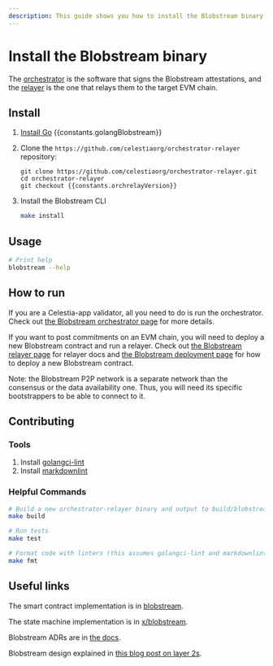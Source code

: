 ```yaml
---
description: This guide shows you how to install the Blobstream binary.
---
```


# Install the Blobstream binary

<!-- markdownlint-disable MD033 -->
<script setup>
import constants from '/.vitepress/constants/constants.js'
</script>

The [orchestrator](./blobstream-orchestrator.md) is the software that signs the
Blobstream attestations, and the [relayer](./blobstream-relayer.md) is the one that
relays them to the target EVM chain.

## Install

1. [Install Go](https://go.dev/doc/install) {{constants.golangBlobstream}}

2. Clone the `https://github.com/celestiaorg/orchestrator-relayer` repository:

   ```bash-vue
   git clone https://github.com/celestiaorg/orchestrator-relayer.git
   cd orchestrator-relayer
   git checkout {{constants.orchrelayVersion}}
   ```

3. Install the Blobstream CLI

   ```sh
   make install
   ```

## Usage

```sh
# Print help
blobstream --help
```

## How to run

If you are a Celestia-app validator, all you need to do is run the
orchestrator. Check out
[the Blobstream orchestrator page](./blobstream-orchestrator.md) for more details.

If you want to post commitments on an EVM chain, you will need to deploy
a new Blobstream contract and run a relayer. Check out
[the Blobstream relayer page](./blobstream-relayer.md) for
relayer docs and [the Blobstream deployment page](./blobstream-deploy.md) for
how to deploy a new Blobstream contract.

Note: the Blobstream P2P network is a separate network than the consensus or
the data availability one. Thus, you will need its specific
bootstrappers to be able to connect to it.

## Contributing

### Tools

1. Install [golangci-lint](https://golangci-lint.run/usage/install/)
2. Install [markdownlint](https://github.com/DavidAnson/markdownlint)

### Helpful Commands

```sh
# Build a new orchestrator-relayer binary and output to build/blobstream
make build

# Run tests
make test

# Format code with linters (this assumes golangci-lint and markdownlint are installed)
make fmt
```

## Useful links

The smart contract implementation is in [blobstream](https://github.com/celestiaorg/blobstream-contracts/).

The state machine implementation is in [x/blobstream](https://github.com/celestiaorg/celestia-app/tree/main/x/blobstream).

Blobstream ADRs are in [the docs](https://github.com/celestiaorg/celestia-app/tree/main/docs/architecture).

Blobstream design explained in [this blog post on layer 2s](https://blog.celestia.org/celestiums/).
